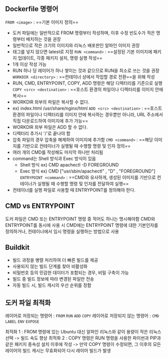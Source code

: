 ## Dockerfile 명령어
`FROM <image>` : ==기본 이미지 정의==
- 도커 파일에는 일반적으로 FROM 명령부터 작성하며, 이후 수정 빈도수가 적은 명령부터 배치하는 것을 권장
- 일반적으로 작은 크기의 이미지와 리눅스 배포판인 알파인 이미지 권장
- 태그를 넣지 않으면 latest로 지정
`RUN <command>` : ==설정된 기본 이미지에 패키지 업데이트, 각종 패키지 설치, 명령 실행 작성==
- 1개 이상 작성 가능
- RUN 하나 당 레이어가 하나 쌓이는 것과 같으므로 RUN을 최소로 쓰는 것을 권장
`WORKDIR <directory>` : ==컨테이너 상에서 작업할 경로 전환==을 위해 작성
- RUN, CMD, ENTRYPOINT, COPY, ADD 명령은 해당 디렉터리를 기준으로 실행
`COPY <src> <destination>` : ==호스트 환경의 파일이나 디렉터리를 이미지 안에 복사==
- WORKDIR 외부의 파일은 복사할 수 없다.
- ex) index.html /usr/share/nginx/html
`ADD <src> <destination>` : ==호스트 환경의 파일이나 디렉터리를 이미지 안에 복사하는 경우뿐만 아니라, URL 주소에서 직접 다운로드하여 이미지에 추가 가능==
- WORKDIR 외부 파일은 ADD 할 수 없다.
- 디렉터리 추가시 '/'로 끝나야 함
- 압축 파일의 경우 압축을 해제하여 이미지에 추가함
`CMD <command>` : ==해당 이미지를 기반으로 컨테이너가 실행될 때 수행할 명령 및 인자 정의==
- 여러 개의 CMD를 작성해도 마지막 하나만 처리됨
- command는 Shell 방식과 Exec 방식이 있음
	- Shell 방식 ex) CMD apachectl -D FOREGROUND
	- Exec 방식 ex) CMD \["usr/sbin/apachectl" , "D" , "FOREGROUND"]
`ENTRYPOINT <command>` : ==CMD와 유사하게, 생성된 이미지를 기반으로 컨테이너가 실행될 때 수행할 명령 및 인자를 전달하여 실행==
- 컨테이너를 실행 파일로 사용할 때 ENTRYPOINT를 정의해야 한다.

## CMD vs ENTRYPOINT
도커 파일은 CMD 또는 ENTRYPOINT 명령 중 적어도 하나는 명시해야함
CMD와 ENTRYPOINT를 동시에 사용 시 CMD에는 ENTRYPOINT 명령에 대한 기본인자를 정의하거나, 컨테이너에서 임시 명령을 실행하는 방법으로 사용

## Buildkit
- 빌드 과정을 병렬 처리하여 더 빠른 빌드를 제공
- 사용되지 않는 빌드 단계를 찾아 비활성화
- 비밀번호 등의 민감한 데이터가 포함되는 경우, 비밀 구축이 가능
- 빌드 중 빌드 정보에 따라 변경된 파일만 전송
- 자동 빌드 시, 빌드 캐시의 우선 순위를 정함

## 도커 파일 최적화
레이어로 저장되는 명령어 : `FROM` `RUN` `ADD` `COPY`
레이어로 저장되지 않는 명령어 : `CMD` `LABEL` `ENV` `EXPOSE`

최적화 1 : FROM 명령에 있는 Ubuntu 대신 알파인 리눅스와 같이 용량이 작은 리눅스 선택 -> 빌드 속도 향상
최적화 2 : COPY 명령은 RUN 명령을 사용한 파이썬과 PIP과 같은 패키지 종속성 설치 이후에 작성 
-> 만약 COPY 명령이 수정되면, 그 이후의 모든 레이어의 빌드 캐시는 무효화되어 다시 레이어 빌드가 발생
